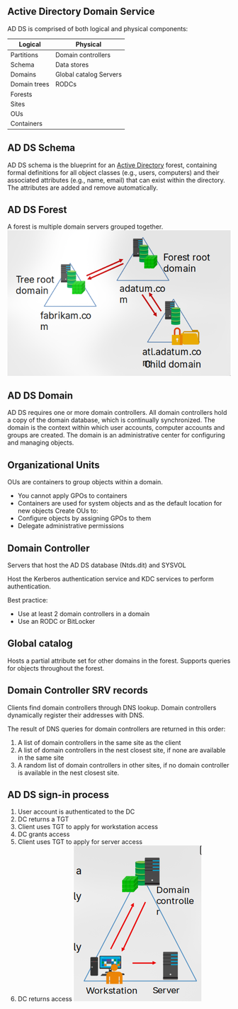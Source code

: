 ## Active Directory Domain Service
AD DS is comprised of both logical and physical components:

| Logical      | Physical               |
| ------------ | ---------------------- |
| Partitions   | Domain controllers     |
| Schema       | Data stores            |
| Domains      | Global catalog Servers |
| Domain trees | RODCs                  |
| Forests      |                        |
| Sites        |                        |
| OUs          |                        |
| Containers   |                        |

## AD DS Schema
AD DS schema is the blueprint for an [Active Directory](https://www.google.com/search?client=firefox-b-d&q=Active+Directory&mstk=AUtExfAtC28rGurD00iyZBXy__U6A3-BSPyeYGtrkP2Z5-WI6E5uyftgV7NOjRGiJkX-fAHAbgkj0EXuSVXea3sSipGq4KEBa-20x45RY8tSZn-lUcQdzyJ940IiU5Yt4NRYTokg00k2t2QehLu229ygsm_Tz7Akj5vq6mYVdBiKC2sntU5jugdsynfKXo85FcD_JLbWliDudkGC59gxNSlpeTxhaEgB5rQ-48ApYPH6nQ_byvvmDBPVndU22JTeVFA4Kxha3OSsKozrZW9sk6S1eNRbdCWFWz133wjp12vct9T52Q&csui=3&ved=2ahUKEwiso6DH6_OPAxX0k1YBHTLDGsUQgK4QegQIARAE) forest, containing formal definitions for all object classes (e.g., users, computers) and their associated attributes (e.g., name, email) that can exist within the directory. The attributes are added and remove automatically.

## AD DS Forest
A forest is multiple domain servers grouped together.
![](/Images/forest.png)

## AD DS Domain
AD DS requires one or more domain controllers.
All domain controllers hold a copy of the domain database, which is continually synchronized.
The domain is the context within which user accounts, computer accounts and groups are created.
The domain is an administrative center for configuring and managing objects.

## Organizational Units
OUs are containers to group objects within a domain.
- You cannot apply GPOs to containers
- Containers are used for system objects and as the default location for new objects
Create OUs to:
- Configure objects by assigning GPOs to them
- Delegate administrative permissions

## Domain Controller
Servers that host the AD DS database (Ntds.dit) and SYSVOL

Host the Kerberos authentication service and KDC services to perform authentication.

Best practice:
- Use at least 2 domain controllers in a domain
- Use an RODC or BitLocker

## Global catalog
Hosts a partial attribute set for other domains in the forest.
Supports queries for objects throughout the forest.

## Domain Controller SRV records
Clients find domain controllers through DNS lookup.
Domain controllers dynamically register their addresses with DNS.

The result of DNS queries for domain controllers are returned in this order:
1. A list of domain controllers in the same site as the client
2. A list of domain controllers in the nest closest site, if none are available in the same site
3. A random list of domain controllers in other sites, if no domain controller is available in the nest closest site.

## AD DS sign-in process
1. User account is authenticated to the DC
2. DC returns a TGT
3. Client uses TGT to apply for workstation access
4. DC grants access
5. Client uses TGT to apply for server access
6. DC returns access
![](/Images/AD_DS_sign_in.png)